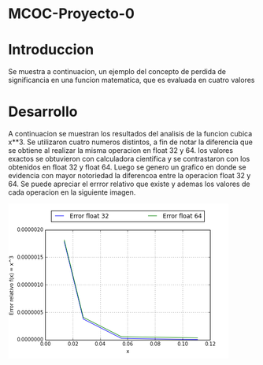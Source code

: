 # MCOC-Proyecto-0


# Introduccion
Se muestra a continuacion, un ejemplo del concepto de perdida de significancia en una funcion matematica, que es evaluada en cuatro valores 
# Desarrollo
A continuacion se muestran los resultados del analisis de la funcion cubica x**3. Se utilizaron cuatro numeros distintos, a fin de notar la diferencia que se obtiene al realizar la misma operacion en float 32 y 64. los valores exactos se obtuvieron con calculadora cientifica y se contrastaron con los obtenidos en float 32 y float 64. Luego se genero un grafico en donde se evidencia con mayor notoriedad la diferencoa entre la operacion float 32 y 64.
Se puede apreciar el errror relativo que existe y ademas los valores de cada operacion en la siguiente imagen.




![](Imagen/Grafico.PNG)

